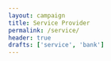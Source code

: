 ```yaml
---
layout: campaign
title: Service Provider
permalink: /service/
header: true
drafts: ['service', 'bank']
---
```


